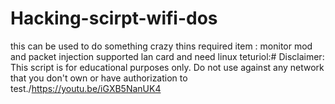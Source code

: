 # Hacking-scirpt-wifi-dos
this can be used to do something  crazy thins
required item : monitor mod and packet injection supported lan card and need linux
teturiol:# Disclaimer: This script is for educational purposes only.  Do not use against any network that you don't own or have authorization to test./https://youtu.be/iGXB5NanUK4

